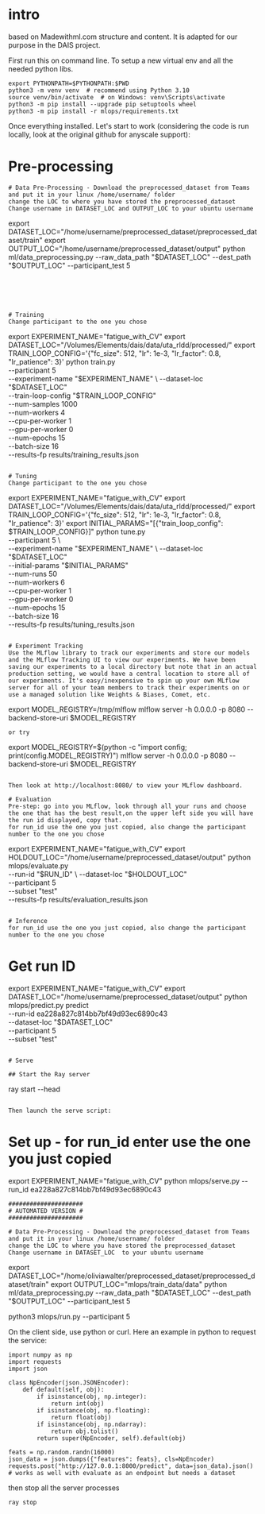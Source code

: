 # intro
based on Madewithml.com structure and content. It is adapted for our purpose in the DAIS project.

First run this on command line. To setup a new virtual env and all the needed python libs.
```
export PYTHONPATH=$PYTHONPATH:$PWD
python3 -m venv venv  # recommend using Python 3.10
source venv/bin/activate  # on Windows: venv\Scripts\activate
python3 -m pip install --upgrade pip setuptools wheel
python3 -m pip install -r mlops/requirements.txt
```

Once everything installed. Let's start to work (considering the code is run locally, look at the original github for anyscale support):
# Pre-processing

```
# Data Pre-Processing - Download the preprocessed_dataset from Teams and put it in your linux /home/username/ folder
change the LOC to where you have stored the preprocessed_dataset
Change username in DATASET_LOC and OUTPUT_LOC to your ubuntu username
```
export DATASET_LOC="/home/username/preprocessed_dataset/preprocessed_dataset/train"
export OUTPUT_LOC="/home/username/preprocessed_dataset/output"
python ml/data_preprocessing.py --raw_data_path "$DATASET_LOC"  --dest_path  "$OUTPUT_LOC" --participant_test 5
```





# Training
Change participant to the one you chose
```
export EXPERIMENT_NAME="fatigue_with_CV"
export DATASET_LOC="/Volumes/Elements/dais/data/uta_rldd/processed/"
export TRAIN_LOOP_CONFIG='{"fc_size": 512, "lr": 1e-3, "lr_factor": 0.8, "lr_patience": 3}'
python train.py \
    --participant 5 \
    --experiment-name "$EXPERIMENT_NAME" \
    --dataset-loc "$DATASET_LOC" \
    --train-loop-config "$TRAIN_LOOP_CONFIG" \
    --num-samples 1000 \
    --num-workers 4 \
    --cpu-per-worker 1 \
    --gpu-per-worker 0 \
    --num-epochs 15 \
    --batch-size 16 \
    --results-fp results/training_results.json
```

# Tuning 
Change participant to the one you chose
```
export EXPERIMENT_NAME="fatigue_with_CV"
export DATASET_LOC="/Volumes/Elements/dais/data/uta_rldd/processed/"
export TRAIN_LOOP_CONFIG='{"fc_size": 512, "lr": 1e-3, "lr_factor": 0.8, "lr_patience": 3}'
export INITIAL_PARAMS="[{\"train_loop_config\": $TRAIN_LOOP_CONFIG}]"
python tune.py \
    --participant 5 \   
    --experiment-name "$EXPERIMENT_NAME" \
    --dataset-loc "$DATASET_LOC" \
    --initial-params "$INITIAL_PARAMS" \
    --num-runs 50 \
    --num-workers 6 \
    --cpu-per-worker 1 \
    --gpu-per-worker 0 \
    --num-epochs 15 \
    --batch-size 16 \
    --results-fp results/tuning_results.json
```

# Experiment Tracking
Use the MLflow library to track our experiments and store our models and the MLflow Tracking UI to view our experiments. We have been saving our experiments to a local directory but note that in an actual production setting, we would have a central location to store all of our experiments. It's easy/inexpensive to spin up your own MLflow server for all of your team members to track their experiments on or use a managed solution like Weights & Biases, Comet, etc.

```
export MODEL_REGISTRY=/tmp/mlflow
mlflow server -h 0.0.0.0 -p 8080 --backend-store-uri $MODEL_REGISTRY
```
or try
```
export MODEL_REGISTRY=$(python -c "import config; print(config.MODEL_REGISTRY)")
mlflow server -h 0.0.0.0 -p 8080 --backend-store-uri $MODEL_REGISTRY
```

Then look at http://localhost:8080/ to view your MLflow dashboard.

# Evaluation 
Pre-step: go into you MLflow, look through all your runs and choose the one that has the best result,on the upper left side you will have the run id displayed, copy that.
for run_id use the one you just copied, also change the participant number to the one you chose 
```
export EXPERIMENT_NAME="fatigue_with_CV"
export HOLDOUT_LOC="/home/username/preprocessed_dataset/output"
python mlops/evaluate.py \
    --run-id "$RUN_ID" \
    --dataset-loc "$HOLDOUT_LOC" \
    --participant 5 \
    --subset "test" \
    --results-fp results/evaluation_results.json
```

# Inference
for run_id use the one you just copied, also change the participant number to the one you chose 
```
# Get run ID
export EXPERIMENT_NAME="fatigue_with_CV"
export DATASET_LOC="/home/username/preprocessed_dataset/output"
python mlops/predict.py predict \
    --run-id ea228a827c814bb7bf49d93ec6890c43  \
    --dataset-loc "$DATASET_LOC" \
    --participant 5 \
    --subset "test" 
```

# Serve

## Start the Ray server
```
ray start --head
```

Then launch the serve script:
```
# Set up - for run_id enter use the one you just copied
export EXPERIMENT_NAME="fatigue_with_CV"
python mlops/serve.py --run_id ea228a827c814bb7bf49d93ec6890c43
```
#####################
# AUTOMATED VERSION #
#####################

# Data Pre-Processing - Download the preprocessed_dataset from Teams and put it in your linux /home/username/ folder
change the LOC to where you have stored the preprocessed_dataset
Change username in DATASET_LOC  to your ubuntu username
```
export DATASET_LOC="/home/oliviawalter/preprocessed_dataset/preprocessed_dataset/train"
export OUTPUT_LOC="mlops/train_data/data"
python ml/data_preprocessing.py --raw_data_path "$DATASET_LOC"  --dest_path  "$OUTPUT_LOC" --participant_test 5

python3 mlops/run.py --participant 5


On the client side, use python or curl. Here an example in python to request the service:
```
import numpy as np
import requests
import json

class NpEncoder(json.JSONEncoder):
    def default(self, obj):
        if isinstance(obj, np.integer):
            return int(obj)
        if isinstance(obj, np.floating):
            return float(obj)
        if isinstance(obj, np.ndarray):
            return obj.tolist()
        return super(NpEncoder, self).default(obj)
       
feats = np.random.randn(16000)
json_data = json.dumps({"features": feats}, cls=NpEncoder)
requests.post("http://127.0.0.1:8000/predict", data=json_data).json()
# works as well with evaluate as an endpoint but needs a dataset
```

then stop all the server processes
```
ray stop
```
